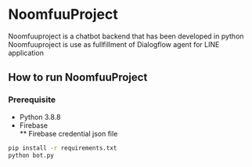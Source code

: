# NoomfuuProject
Noomfuuproject is a chatbot backend that has been developed in python  
Noomfuuproject is use as fullfillment of Dialogflow agent for LINE application

## How to run NoomfuuProject

### Prerequisite

* Python 3.8.8  
* Firebase  
** Firebase credential json file

```bash
pip install -r requirements.txt
python bot.py
```
